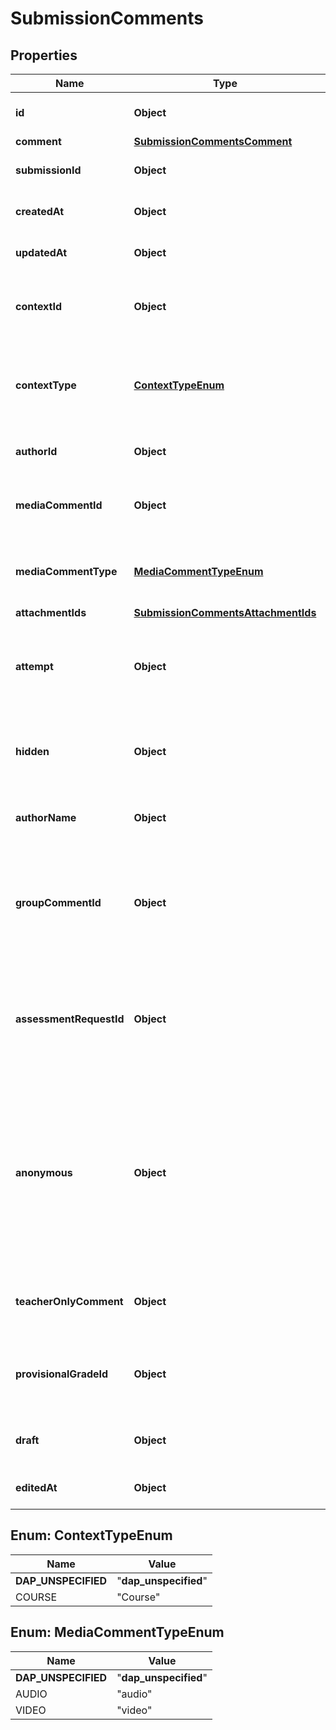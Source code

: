 

# SubmissionComments


## Properties

| Name | Type | Description | Notes |
|------------ | ------------- | ------------- | -------------|
|**id** | **Object** | The ID of this submission comment. |  |
|**comment** | [**SubmissionCommentsComment**](SubmissionCommentsComment.md) |  |  [optional] |
|**submissionId** | **Object** | The ID of the associated submission. |  [optional] |
|**createdAt** | **Object** | The date this comment was created. |  |
|**updatedAt** | **Object** | The date this comment was updated. |  |
|**contextId** | **Object** | The ID of the course this comment is associated with. |  [optional] |
|**contextType** | [**ContextTypeEnum**](#ContextTypeEnum) | The type of the object represented by &#x60;context_id&#x60;, typically &#x60;Course&#x60;. |  |
|**authorId** | **Object** | The ID of the commenting user. |  [optional] |
|**mediaCommentId** | **Object** | For media comments, the ID of the associated media object. |  [optional] |
|**mediaCommentType** | [**MediaCommentTypeEnum**](#MediaCommentTypeEnum) | For media comments, the type of the associated media object. |  [optional] |
|**attachmentIds** | [**SubmissionCommentsAttachmentIds**](SubmissionCommentsAttachmentIds.md) |  |  [optional] |
|**attempt** | **Object** | The particular attempt (on the associated submission) that this comment pertains to. |  [optional] |
|**hidden** | **Object** | True if this comment is not visible to the owner of the submission. |  |
|**authorName** | **Object** | The name of the commenting user. |  [optional] |
|**groupCommentId** | **Object** | For group assignments, a value that is unique for all copies of this comment on submissions in the same group. |  [optional] |
|**assessmentRequestId** | **Object** | For peer-reviewed assignments, the ID of the Assessment Request this comment is associated with. |  [optional] |
|**anonymous** | **Object** | True if this is a peer-reviewed comment for an assignment with anonymous peer reviews enabled. Does not apply to instructor comments for anonymously-graded assignments. |  [optional] |
|**teacherOnlyComment** | **Object** | Indicates whether the comment was provided by a teacher. |  |
|**provisionalGradeId** | **Object** | For moderated assignments, the provisional grade this comment is tied to. |  [optional] |
|**draft** | **Object** | True if this comment was saved as a draft. |  |
|**editedAt** | **Object** | The date this comment was last edited. |  [optional] |



## Enum: ContextTypeEnum

| Name | Value |
|---- | -----|
| __DAP_UNSPECIFIED__ | &quot;__dap_unspecified__&quot; |
| COURSE | &quot;Course&quot; |



## Enum: MediaCommentTypeEnum

| Name | Value |
|---- | -----|
| __DAP_UNSPECIFIED__ | &quot;__dap_unspecified__&quot; |
| AUDIO | &quot;audio&quot; |
| VIDEO | &quot;video&quot; |



